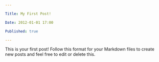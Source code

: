 ```yaml
---

Title: My First Post!

Date: 2012-01-01 17:00

Published: true

---
```


This is your first post!  Follow this format for your Markdown files to create new posts and feel free to edit or delete this.